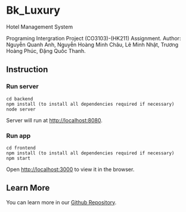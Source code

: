 # Bk_Luxury
Hotel Management System

Programing Intergration Project (CO3103)-(HK211) Assignment.
Author: Nguyễn Quanh Anh, Nguyễn Hoàng Minh Châu, Lê Minh Nhật, Trương Hoàng Phúc, Đặng Quốc Thanh.

## Instruction

### Run server

    cd backend
    npm install (to install all dependencies required if necessary)
    node server

Server will run at [http://localhost:8080](http://localhost:8080).

### Run app

    cd frontend
    npm install (to install all dependencies required if necessary)
    npm start
  
Open [http://localhost:3000](http://localhost:3000) to view it in the browser.

## Learn More
You can learn more in our [Github Repository](https://github.com/remsokawaii1/Bk_Luxury).
